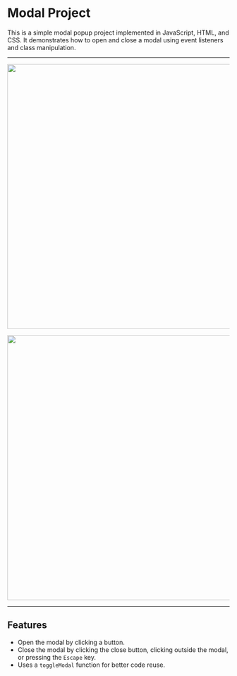 # Modal Project

This is a simple modal popup project implemented in JavaScript, HTML, and CSS. It demonstrates how to open and close a modal using event listeners and class manipulation.

--------

<p align=center>
  <img src='https://github.com/user-attachments/assets/805b568e-cf7f-4c45-bd47-43d04bcd1011' width=600/>
</p>

<p align=center>
  <img src='https://github.com/user-attachments/assets/c5ba5619-6d22-4973-9c40-04f437f71d03' width=600/>
</p>

--------

## Features
- Open the modal by clicking a button.
- Close the modal by clicking the close button, clicking outside the modal, or pressing the `Escape` key.
- Uses a `toggleModal` function for better code reuse.
